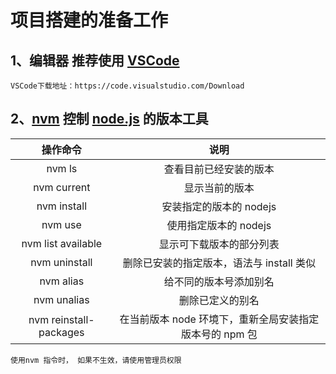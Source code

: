 # 项目搭建的准备工作

## 1、编辑器 推荐使用 [VSCode](https://code.visualstudio.com/Download)

    VSCode下载地址：https://code.visualstudio.com/Download

## 2、[nvm](https://nvm.uihtm.com/) 控制 [node.js](https://nodejs.org/zh-cn/) 的版本工具

|             操作命令             |                          说明                           |
| :------------------------------: | :-----------------------------------------------------: |
|              nvm ls              |                 查看目前已经安装的版本                  |
|           nvm current            |                     显示当前的版本                      |
|      nvm install <version>       |                 安装指定的版本的 nodejs                 |
|        nvm use <version>         |                  使用指定版本的 nodejs                  |
|        nvm list available        |                显示可下载版本的部分列表                 |
|     nvm uninstall <version>      |        删除已安装的指定版本，语法与 install 类似        |
|            nvm alias             |                 给不同的版本号添加别名                  |
|           nvm unalias            |                    删除已定义的别名                     |
| nvm reinstall-packages <version> | 在当前版本 node 环境下，重新全局安装指定版本号的 npm 包 |

    使用nvm 指令时， 如果不生效，请使用管理员权限
